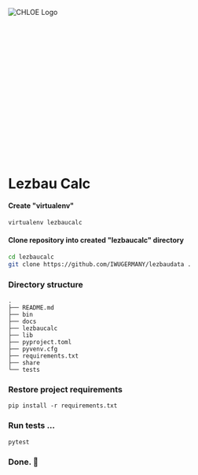 ![CHLOE Logo](https://github.com/user-attachments/assets/fabbf2f5-8afe-41f1-9709-e97e958b6198)<?xml version="1.0" encoding="UTF-8" standalone="no"?>
<svg
   version="1.0"
   width="338.66mm"
   height="190.50999mm"
   id="svg157"
   sodipodi:docname="Logo.svg"
   inkscape:version="1.1.2 (b8e25be833, 2022-02-05)"
   xmlns:inkscape="http://www.inkscape.org/namespaces/inkscape"
   xmlns:sodipodi="http://sodipodi.sourceforge.net/DTD/sodipodi-0.dtd"
   xmlns="http://www.w3.org/2000/svg"
   xmlns:svg="http://www.w3.org/2000/svg">
  </g>
</svg>




# Lezbau Calc

#### Create "virtualenv"

```bash
virtualenv lezbaucalc
```

#### Clone repository into created "lezbaucalc" directory

```bash
cd lezbaucalc
git clone https://github.com/IWUGERMANY/lezbaudata .
```

### Directory structure

```
.
├── README.md
├── bin
├── docs
├── lezbaucalc
├── lib
├── pyproject.toml
├── pyvenv.cfg
├── requirements.txt
├── share
└── tests

```

### Restore project requirements

```
pip install -r requirements.txt
```

### Run tests ... 

```
pytest
```

### Done. 👏 
